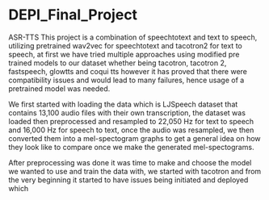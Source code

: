 # DEPI_Final_Project
ASR-TTS
This project is a combination of speechtotext and text to speech, utilizing pretrained wav2vec for speechtotext and tacotron2 for text to speech, at first we have tried multiple approaches using modified pre trained models to our dataset whether being tacotron, tacotron 2, fastspeech, glowtts and coqui tts however it has proved that there were compatibility issues and would lead to many failures, hence usage of a pretrained model was needed.

We first started with loading the data which is LJSpeech dataset that contains 13,100 audio files with their own transcription, the dataset was loaded then preprocessed and resampled to 22,050 Hz for text to speech and 16,000 Hz for speech to text, once the audio was resampled, we then converted them into a mel-spectogram graphs to get a general idea on how they look like to compare once we make the generated mel-spectograms.

After preprocessing was done it was time to make and choose the model we wanted to use and train the data with, we started with tacotron and from the very beginning it started to have issues being initiated and deployed which 
